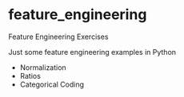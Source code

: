 # feature_engineering
Feature Engineering Exercises

Just some feature engineering examples in Python

* Normalization
* Ratios
* Categorical Coding
